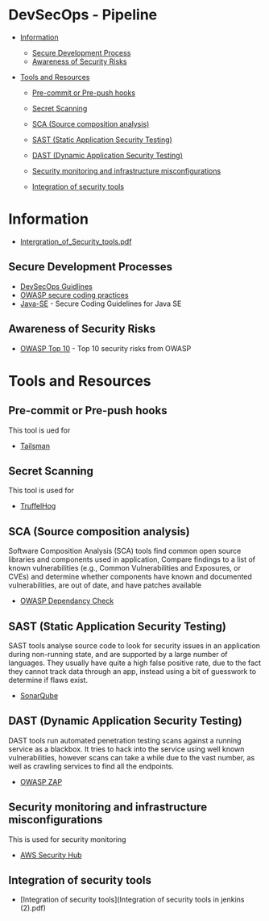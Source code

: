 # DevSecOps - Pipeline

<!-- START doctoc generated TOC please keep comment here to allow auto update -->
<!-- DON'T EDIT THIS SECTION, INSTEAD RE-RUN doctoc TO UPDATE -->

- [Information](#information)
  - [Secure Development Process](#secure-development-processes)
  - [Awareness of Security Risks](#awareness-of-security-risks)

- [Tools and Resources](#tools-and-resources)
  - [Pre-commit or Pre-push hooks](#pre-commit-or-pre-push-hooks)
  - [Secret Scanning](#secret-scanning)
  - [SCA (Source composition analysis)](#sca-source-composition-analysis)
  - [SAST (Static Application Security Testing)](#sast-static-application-security-testing)
  - [DAST (Dynamic Application Security Testing)](#dast-dynamic-application-security-testing)
  - [Security monitoring and infrastructure misconfigurations](#security-monitoring-and-infrastructure-misconfigurations)

  - [Integration of security tools](#integration-of-security-tools)
  
<!-- END doctoc generated TOC please keep comment here to allow auto update -->

# Information

* [Intergration_of_Security_tools.pdf](./Intergration_of_Security_tools.pdf) 

## Secure Development Processes

* [DevSecOps Guidlines](https://owasp.org/www-project-devsecops-guideline/)
* [OWASP secure coding practices](https://www.owasp.org/images/0/08/OWASP_SCP_Quick_Reference_Guide_v2.pdf)
* [Java-SE](https://www.oracle.com/java/technologies/javase/seccodeguide.html) - Secure Coding Guidelines for Java SE

## Awareness of Security Risks

* [OWASP Top 10](https://owasp.org/www-project-top-ten/) - Top 10 security risks from OWASP 

# Tools and Resources

## Pre-commit or Pre-push hooks

This tool is ued for

* [Tailsman](https://github.com/thoughtworks/talisman)

## Secret Scanning

This tool is used for 

* [TruffelHog](https://github.com/trufflesecurity/truffleHog)

## SCA (Source composition analysis)

Software Composition Analysis (SCA) tools find common open source libraries and components used in application, Compare findings to a list of known vulnerabilities (e.g., Common Vulnerabilities and Exposures, or CVEs) and determine whether components have known and documented vulnerabilities, are out of date, and have patches available

* [OWASP Dependancy Check](https://github.com/jeremylong/DependencyCheck)

## SAST (Static Application Security Testing)

SAST tools analyse source code to look for security issues in an application during non-running state, and are supported by a large number of languages. They usually have quite a high false positive rate, due to the fact they cannot track data through an app, instead using a bit of guesswork to determine if flaws exist.

* [SonarQube](https://www.sonarqube.org/) 

## DAST (Dynamic Application Security Testing)

DAST tools run automated penetration testing scans against a running service as a blackbox. It tries to hack into the service using well known vulnerabilities, however scans can take a while due to the vast number, as well as crawling services to find all the endpoints.

* [OWASP ZAP](https://github.com/zaproxy/zaproxy)

## Security monitoring and infrastructure misconfigurations

This is used for security monitoring

* [AWS Security Hub](https://aws.amazon.com/security-hub/?aws-security-hub-blogs.sort-by=item.additionalFields.createdDate&aws-security-hub-blogs.sort-order=desc)

## Integration of security tools

* [Integration of security tools](Integration of security tools in jenkins (2).pdf)
